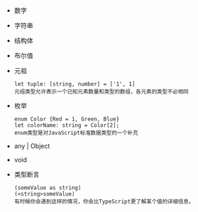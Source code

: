 * 数字
* 字符串
* 结构体
* 布尔值
* 元祖

    ```
    let tuple: [string, number] = ['1', 1]
    元组类型允许表示一个已知元素数量和类型的数组，各元素的类型不必相同
    ```
* 枚举

    ```
    enum Color {Red = 1, Green, Blue}
    let colorName: string = Color[2];
    enum类型是对JavaScript标准数据类型的一个补充
    ```

* any | Object

* void

* 类型断言
    ```
    (someValue as string)
    (<string>someValue)
    有时候你会遇到这样的情况，你会比TypeScript更了解某个值的详细信息。
    ```